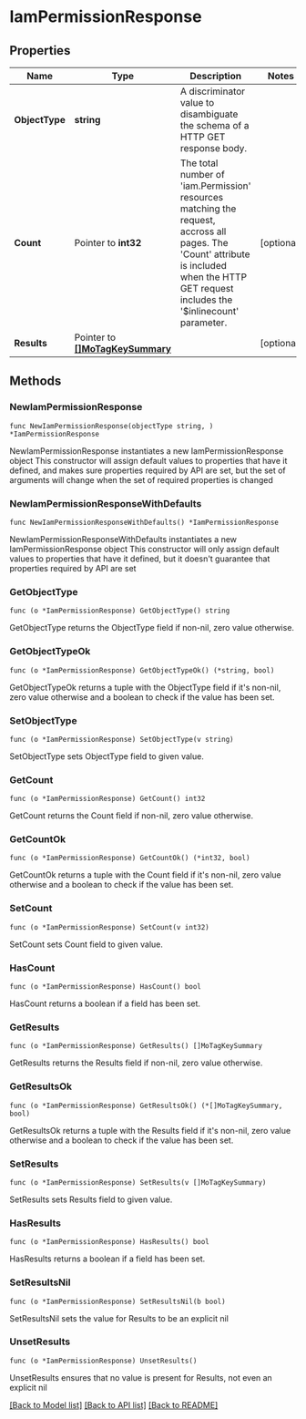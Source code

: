 # IamPermissionResponse

## Properties

Name | Type | Description | Notes
------------ | ------------- | ------------- | -------------
**ObjectType** | **string** | A discriminator value to disambiguate the schema of a HTTP GET response body. | 
**Count** | Pointer to **int32** | The total number of &#39;iam.Permission&#39; resources matching the request, accross all pages. The &#39;Count&#39; attribute is included when the HTTP GET request includes the &#39;$inlinecount&#39; parameter. | [optional] 
**Results** | Pointer to [**[]MoTagKeySummary**](MoTagKeySummary.md) |  | [optional] 

## Methods

### NewIamPermissionResponse

`func NewIamPermissionResponse(objectType string, ) *IamPermissionResponse`

NewIamPermissionResponse instantiates a new IamPermissionResponse object
This constructor will assign default values to properties that have it defined,
and makes sure properties required by API are set, but the set of arguments
will change when the set of required properties is changed

### NewIamPermissionResponseWithDefaults

`func NewIamPermissionResponseWithDefaults() *IamPermissionResponse`

NewIamPermissionResponseWithDefaults instantiates a new IamPermissionResponse object
This constructor will only assign default values to properties that have it defined,
but it doesn't guarantee that properties required by API are set

### GetObjectType

`func (o *IamPermissionResponse) GetObjectType() string`

GetObjectType returns the ObjectType field if non-nil, zero value otherwise.

### GetObjectTypeOk

`func (o *IamPermissionResponse) GetObjectTypeOk() (*string, bool)`

GetObjectTypeOk returns a tuple with the ObjectType field if it's non-nil, zero value otherwise
and a boolean to check if the value has been set.

### SetObjectType

`func (o *IamPermissionResponse) SetObjectType(v string)`

SetObjectType sets ObjectType field to given value.


### GetCount

`func (o *IamPermissionResponse) GetCount() int32`

GetCount returns the Count field if non-nil, zero value otherwise.

### GetCountOk

`func (o *IamPermissionResponse) GetCountOk() (*int32, bool)`

GetCountOk returns a tuple with the Count field if it's non-nil, zero value otherwise
and a boolean to check if the value has been set.

### SetCount

`func (o *IamPermissionResponse) SetCount(v int32)`

SetCount sets Count field to given value.

### HasCount

`func (o *IamPermissionResponse) HasCount() bool`

HasCount returns a boolean if a field has been set.

### GetResults

`func (o *IamPermissionResponse) GetResults() []MoTagKeySummary`

GetResults returns the Results field if non-nil, zero value otherwise.

### GetResultsOk

`func (o *IamPermissionResponse) GetResultsOk() (*[]MoTagKeySummary, bool)`

GetResultsOk returns a tuple with the Results field if it's non-nil, zero value otherwise
and a boolean to check if the value has been set.

### SetResults

`func (o *IamPermissionResponse) SetResults(v []MoTagKeySummary)`

SetResults sets Results field to given value.

### HasResults

`func (o *IamPermissionResponse) HasResults() bool`

HasResults returns a boolean if a field has been set.

### SetResultsNil

`func (o *IamPermissionResponse) SetResultsNil(b bool)`

 SetResultsNil sets the value for Results to be an explicit nil

### UnsetResults
`func (o *IamPermissionResponse) UnsetResults()`

UnsetResults ensures that no value is present for Results, not even an explicit nil

[[Back to Model list]](../README.md#documentation-for-models) [[Back to API list]](../README.md#documentation-for-api-endpoints) [[Back to README]](../README.md)


